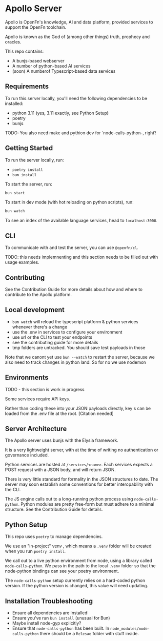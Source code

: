 # Apollo Server

Apollo is OpenFn's knowledge, AI and data platform, provided services to support
the OpenFn toolchain.

Apollo is known as the God of (among other things) truth, prophecy and oracles.

This repo contains:

- A bunjs-based webserver
- A number of python-based AI services
- (soon) A numberof Typescript-based data services

## Requirements

To run this server locally, you'll need the following dependencies to be
installed:

- python 3.11 (yes, 3.11 exactly, see Python Setup)
- poetry
- bunjs

TODO: You also need make and pythion dev for `node-calls-python-, right?

## Getting Started

To run the server locally, run:

- `poetry install`
- `bun install`

To start the server, run:

```bash
bun start
```

To start in dev mode (with hot reloading on python scripts), run:

```bash
bun watch
```

To see an index of the available language services, head to `localhost:3000`.

## CLI

To communicate with and test the server, you can use `@openfn/cl`.

TODO: this needs implemnenting and this section needs to be filled out with
usage examples.

## Contributing

See the Contribution Guide for more details about how and where to contribute to
the Apollo platform.

## Local development

- `bun watch` will reload the typescript platform & python services whenever
  there's a change
- use the .env in services to configure your environment
- use url or the CLI to test your endpoints
- see the contributing guide for more details
- tmp folders are untracked. You should save test payloads in those

Note that we canont yet use `bun --watch` to restart the server, because we also
need to track changes in python land. So for no we use nodemon

## Environments

TODO - this section is work in progress

Some services require API keys.

Rather than coding these into your JSON payloads directly, key s can be loaded
from the .env file at the root. [Citation needed]

## Server Architecture

The Apollo server uses bunjs with the Elysia framework.

It is a very lightweight server, with at the time of writing no authentication
or governance included.

Python services are hosted at `/services/<name>`. Each services expects a POST
request with a JSON body, and will return JSON.

There is very little standard for formality in the JSON structures to date. The
server may soon establish some conventions for better interopability with the
CLI.

The JS engine calls out to a long-running python process using
`node-calls-python`. Python modules are pretty free-form but must adhere to a
minimal structure. See the Contribution Guide for details.

## Python Setup

This repo uses `poetry` to manage dependencies.

We use an "in-project" venv , which means a `.venv` folder will be created when
you run `poetry install`.

We call out to a live python environment from node, using a library called
`node-calls-python`. We pass in the path to the local `.venv` folder so that the
node-python bindings can see your poetry environment.

The `node-calls-python` setup currently relies on a hard-coded python version.
If the python version is changed, this value will need updating.

## Installation Troubleshooting

- Ensure all dependencies are installed
- Ensure you've run `bun install` (unusual for Bun)
- Maybe install node-gyp explicitly?
- Ensure that `node-calls-python` has been built. In
  `node_modules/node-calls-python` there should be a `Relesae` folder with stuff
  inside.
